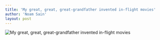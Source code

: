 ```yaml
---
title: 'My great, great, great-grandfather invented in-flight movies'
author: 'Noam Sain'
layout: post
---
```


![My great, great, great-grandfather invented in-flight movies](https://2.bp.blogspot.com/_8aN4krk1nsk/TG_IUXBrhzI/AAAAAAAAAeQ/nCVWyafjyO8/s1600/20100331.jpg "My great, great, great-grandfather invented in-flight movies")
